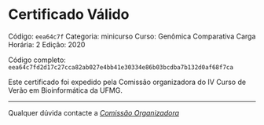 # Certificado Válido

Código: `eea64c7f`
Categoria: minicurso
Curso: Genômica Comparativa
Carga Horária: 2
Edição: 2020


Código completo: `eea64c7fd2d17c27cca82ab027e4bb41e30334e86b03bcdba7b132d0af68f7ca`


Este certificado foi expedido pela Comissão organizadora do IV Curso de Verão em Bioinformática da UFMG.

----

Qualquer dúvida contacte a [_Comissão Organizadora_](<mailto:cursobioinfoufmg@gmail.com$subject=[Certificados]>)

